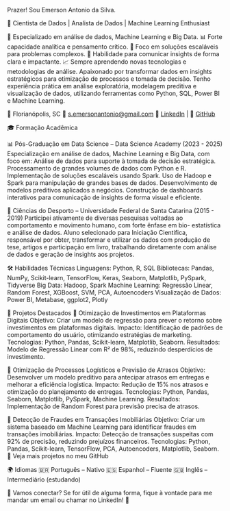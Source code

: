 Prazer! Sou Emerson Antonio da Silva.

🎯 Cientista de Dados | Analista de Dados | Machine Learning Enthusiast

🔎 Especializado em análise de dados, Machine Learning e Big Data.
📊 Forte capacidade analítica e pensamento crítico.
🎯 Foco em soluções escaláveis para problemas complexos.
📢 Habilidade para comunicar insights de forma clara e impactante.
📈 Sempre aprendendo novas tecnologias e metodologias de análise.
Apaixonado por transformar dados em insights estratégicos para otimização de processos e tomada de decisão. 
Tenho experiência prática em análise exploratória, modelagem preditiva e visualização de dados, utilizando ferramentas como Python, SQL, Power BI e Machine Learning.


📍 Florianópolis, SC 
📧 s.emersonantonio@gmail.com
🔗 [LinkedIn](https://linkedin.com/in/semersonantonio) | 🔗 [GitHub](https://github.com/semersonantonio)



🎓 Formação Acadêmica

📊 Pós-Graduação em Data Science – Data Science Academy (2023 - 2025)
Especialização em análise de dados, Machine Learning e Big Data, com foco em: 
Análise de dados para suporte à tomada de decisão estratégica. Processamento de grandes volumes de dados com Python e R. 
Implementação de soluções escaláveis usando Spark. Uso de Hadoop e Spark para manipulação de grandes bases de dados. 
Desenvolvimento de modelos preditivos aplicados a negócios. 
Construção de dashboards interativos para comunicação de insights de forma visual e eficiente.

🏅 Ciências do Desporto – Universidade Federal de Santa Catarina (2015 - 2019)
Participei ativamente de diversas pesquisas voltadas ao comportamento e movimento humano, com forte ênfase em bio- estatística e análise de dados. 
Aluno selecionado para Iniciação Cientifica, responsável por obter, transformar e utilizar os dados com produção de tese, artigos e participação em livro, 
trabalhando diretamente com análise de dados e geração de insights aos projetos.


🛠️ Habilidades Técnicas
Linguagens: Python, R, SQL
Bibliotecas: Pandas, NumPy, Scikit-learn, TensorFlow, Keras, Seaborn, Matplotlib, PySpark, Tidyverse
Big Data: Hadoop, Spark
Machine Learning: Regressão Linear, Random Forest, XGBoost, SVM, PCA, Autoencoders
Visualização de Dados: Power BI, Metabase, ggplot2, Plotly


📌 Projetos Destacados
🔹 Otimização de Investimentos em Plataformas Digitais
Objetivo: Criar um modelo de regressão para prever o retorno sobre investimentos em plataformas digitais.
Impacto: Identificação de padrões de comportamento do usuário, otimizando estratégias de marketing.
Tecnologias: Python, Pandas, Scikit-learn, Matplotlib, Seaborn.
Resultados: Modelo de Regressão Linear com R² de 98%, reduzindo desperdícios de investimento.

🔹 Otimização de Processos Logísticos e Previsão de Atrasos
Objetivo: Desenvolver um modelo preditivo para antecipar atrasos em entregas e melhorar a eficiência logística.
Impacto: Redução de 15% nos atrasos e otimização do planejamento de entregas.
Tecnologias: Python, Pandas, Seaborn, Matplotlib, PySpark, Machine Learning.
Resultados: Implementação de Random Forest para previsão precisa de atrasos.

🔹 Detecção de Fraudes em Transações Imobiliárias
Objetivo: Criar um sistema baseado em Machine Learning para identificar fraudes em transações imobiliárias.
Impacto: Detecção de transações suspeitas com 92% de precisão, reduzindo prejuízos financeiros.
Tecnologias: Python, Pandas, Scikit-learn, TensorFlow, PCA, Autoencoders, Matplotlib, Seaborn.
🔗 Veja mais projetos no meu GitHub


🌍 Idiomas
🇧🇷 Português – Nativo
🇪🇸 Espanhol – Fluente
🇬🇧 Inglês – Intermediário (estudando)


📢 Vamos conectar?
Se for útil de alguma forma, fique à vontade para me mandar um email ou chamar no LinkedIn! 🚀
